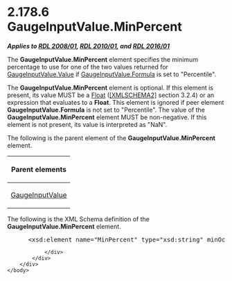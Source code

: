 <html dir="LTR" xmlns:mshelp="http://msdn.microsoft.com/mshelp" xmlns:ddue="http://ddue.schemas.microsoft.com/authoring/2003/5" xmlns:xlink="http://www.w3.org/1999/xlink" xmlns:tool="http://www.microsoft.com/tooltip">
    <head>
        <meta http-equiv="Content-Type" content="text/html; CHARSET=utf-8"></meta>
        <meta name="save" content="history"></meta>
        <title>2.178.6 GaugeInputValue.MinPercent</title>
        <xml>
            <mshelp:toctitle title="2.178.6 GaugeInputValue.MinPercent"></mshelp:toctitle>
            <mshelp:rltitle title="[MS-RDL]: GaugeInputValue.MinPercent"></mshelp:rltitle>
            <mshelp:keyword index="A" term="56a4bde1-e0cf-4e5b-a788-a5ea6e0f2f34"></mshelp:keyword>
            <mshelp:attr name="DCSext.ContentType" value="open specification"></mshelp:attr>
            <mshelp:attr name="AssetID" value="56a4bde1-e0cf-4e5b-a788-a5ea6e0f2f34"></mshelp:attr>
            <mshelp:attr name="TopicType" value="kbRef"></mshelp:attr>
            <mshelp:attr name="DCSext.Title" value="[MS-RDL]: GaugeInputValue.MinPercent" />
        </xml>
    </head>
    <body>
        <div id="header">
            <h1 class="heading">2.178.6 GaugeInputValue.MinPercent</h1>
        </div>
        <div id="mainSection">
            <div id="mainBody">
                <div id="allHistory" class="saveHistory"></div>
                <div id="sectionSection0" class="section" name="collapseableSection">
                    

<p><b><i>Applies to </i></b><a href="1e855f94-4617-47e4-b89e-0856c6cb420f.md"><b><i>RDL 2008/01</i></b></a><b><i>,
</i></b><a href="3428e690-a348-4ec7-8a6a-8efb42d2cdee.md"><b><i>RDL 2010/01</i></b></a><b><i>,
and </i></b><a href="52ce3983-2bfc-4e72-9359-42aaf5fe4509.md"><b><i>RDL 2016/01</i></b></a></p>

<p>The <b>GaugeInputValue.MinPercent</b> element specifies the
minimum percentage to use for one of the two values returned for <a href="06a94f35-767a-4bd5-8a05-f54d1f6831e2.md">GaugeInputValue.Value</a> if <a href="61bf2e69-dc52-4472-837d-04fa34356371.md">GaugeInputValue.Formula</a> is
set to &quot;Percentile&quot;. </p>

<p>The <b>GaugeInputValue.MinPercent</b> element is optional.
If this element is present, its value MUST be a <a href="c7d0946f-992e-4abc-a304-09b53e030692.md">Float</a> (<a href="https://go.microsoft.com/fwlink/?LinkId=90610">[XMLSCHEMA2]</a> section
3.2.4) or an expression that evaluates to a <b>Float</b>. This element is
ignored if peer element <b>GaugeInputValue.Formula</b> is not set to
&quot;Percentile&quot;. The value of the <b>GaugeInputValue.MinPercent</b>
element MUST be non-negative. If this element is not present, its value is
interpreted as &quot;NaN&quot;.</p>

<p>The following is the parent element of the <b>GaugeInputValue.MinPercent</b>
element.</p>

<table>
 <thead>
  <tr>
   <th>
   <p>Parent elements</p>
   </th>
  </tr>
 </thead>
 <tr>
  <td>
  <p><a href="9463d0dc-2309-420e-994e-47562e7670a1.md">GaugeInputValue</a></p>
  </td>
 </tr>
</table>

<p>The following is the XML Schema definition of the <b>GaugeInputValue.MinPercent</b>
element.</p>

<dl>
<dd>
<div><pre> &lt;xsd:element name=&quot;MinPercent&quot; type=&quot;xsd:string&quot; minOccurs=&quot;0&quot;&gt;
</pre></div>
</dd></dl>


                </div>
            </div>
        </div>
    </body>
</html>